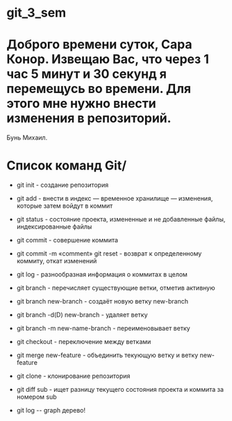 # git_3_sem

# Доброго времени суток, Сара Конор. Извещаю Вас, что через 1 час 5 минут и 30 секунд я перемещусь во времени. Для этого мне нужно внести изменения в репозиторий.

Бунь Михаил.

# Список команд Git/

* git init - создание репозитория

* git add - внести в индекс — временное хранилище — изменения, которые затем войдут в коммит 

* git status - состояние проекта, измененные и не добавленные файлы, индексированные файлы

* git commit - совершение коммита

* git commit -m «comment» git reset - возврат к определенному коммиту, откат изменений

* git log - разнообразная информация о коммитах в целом

* git branch - перечисляет существующие ветки, отметив активную

* git branch new-branch - cоздаёт новую ветку new-branch 

* git branch -d(D) new-branch - удаляет ветку

* git branch -m new-name-branch - переименовывает ветку

* git checkout - переключение между ветками

* git merge new-feature - объединить текующую ветку и ветку new-feature

* git clone - клонирование репозитория

* git diff sub - ищет разницу текущего состояния проекта и коммита за номером sub

* git log -- graph дерево!
